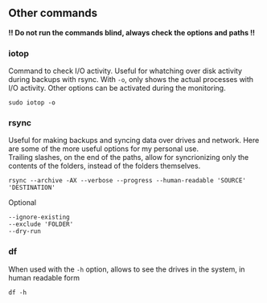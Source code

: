 ## Other commands
**!! Do not run the commands blind, always check the options and paths !!**

### iotop
Command to check I/O activity. Useful for whatching over disk activity during backups with rsync. With `-o`, only shows the actual processes with I/O activity. Other options can be activated during the monitoring.

```
sudo iotop -o
```

### rsync
Useful for making backups and syncing data over drives and network.
Here are some of the more useful options for my personal use.<br>
Trailing slashes, on the end of the paths, allow for syncrionizing only the contents of the folders, instead of the folders themselves.

```
rsync --archive -AX --verbose --progress --human-readable 'SOURCE' 'DESTINATION'
```

Optional

```
--ignore-existing
--exclude 'FOLDER'
--dry-run
```

### df
When used with the `-h` option, allows to see the drives in the system, in human readable form

```
df -h
```